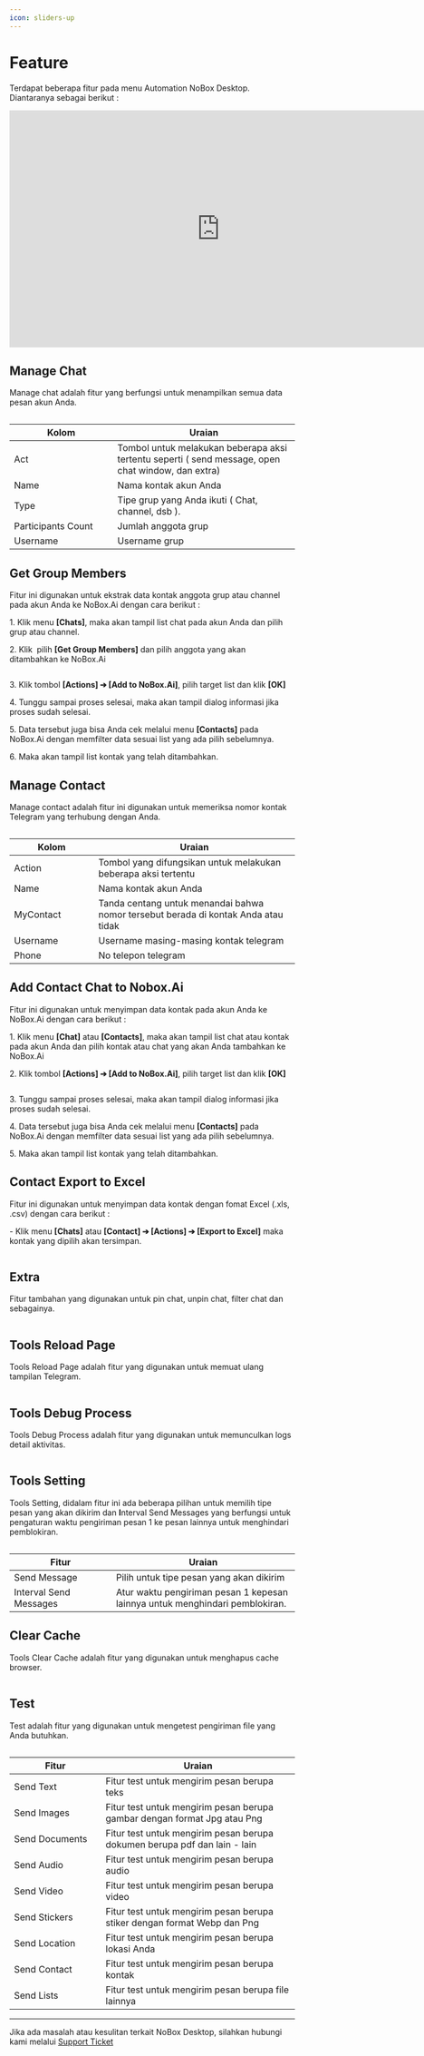 ```yaml
---
icon: sliders-up
---
```


# Feature

Terdapat beberapa fitur pada menu Automation NoBox Desktop. Diantaranya sebagai berikut :

<iframe width="742" height="418" src="https://www.youtube.com/embed/xhIlIABO3SQ/" title="01. Instalasi NoBox Desktop" frameborder="0" allow="accelerometer; autoplay; clipboard-write; encrypted-media; gyroscope; picture-in-picture; web-share" referrerpolicy="strict-origin-when-cross-origin" allowfullscreen></iframe>

## **Manage Chat**

Manage chat adalah fitur yang berfungsi untuk menampilkan semua data pesan akun Anda.

<figure><img src="../.gitbook/assets/Chats.png" alt=""><figcaption></figcaption></figure>

<table><thead><tr><th width="166.5999755859375">Kolom</th><th>Uraian</th></tr></thead><tbody><tr><td>Act</td><td>Tombol untuk melakukan beberapa aksi tertentu seperti ( send message, open chat window, dan extra)</td></tr><tr><td>Name</td><td>Nama kontak akun Anda</td></tr><tr><td>Type</td><td>Tipe grup yang Anda ikuti ( Chat, channel, dsb ).</td></tr><tr><td>Participants Count </td><td>Jumlah anggota grup</td></tr><tr><td>Username</td><td>Username grup</td></tr></tbody></table>

## **Get Group Members**

Fitur ini digunakan untuk ekstrak data kontak anggota grup atau channel pada akun Anda ke NoBox.Ai dengan cara berikut :

1\. Klik menu **\[Chats]**, maka akan tampil list chat pada akun Anda dan pilih grup atau channel.

2\. Klik <img src="../.gitbook/assets/Act.png" alt="" data-size="line"> pilih **\[Get Group Members]** dan pilih anggota yang akan ditambahkan ke NoBox.Ai

<figure><img src="../.gitbook/assets/Get members.png" alt=""><figcaption></figcaption></figure>

3\. Klik tombol **\[Actions] ➔ \[Add to NoBox.Ai]**, pilih target list dan klik **\[OK]**

4\. Tunggu sampai proses selesai, maka akan tampil dialog informasi jika proses sudah selesai.

5\. Data tersebut juga bisa Anda cek melalui menu **\[Contacts]** pada NoBox.Ai dengan memfilter data sesuai list yang ada pilih sebelumnya.

6\. Maka akan tampil list kontak yang telah ditambahkan.

## **Manage Contact**

Manage contact adalah fitur ini digunakan untuk memeriksa nomor kontak Telegram yang terhubung dengan Anda.

<figure><img src="../.gitbook/assets/Contacts.png" alt=""><figcaption></figcaption></figure>

<table><thead><tr><th width="133">Kolom</th><th>Uraian</th></tr></thead><tbody><tr><td>Action</td><td>Tombol yang difungsikan untuk melakukan beberapa aksi tertentu</td></tr><tr><td>Name</td><td>Nama kontak akun Anda</td></tr><tr><td>MyContact</td><td>Tanda centang untuk menandai bahwa nomor tersebut berada di kontak Anda atau tidak</td></tr><tr><td>Username</td><td>Username masing-masing kontak telegram</td></tr><tr><td>Phone </td><td>No telepon telegram</td></tr></tbody></table>

## **Add Contact Chat to Nobox.Ai**

Fitur ini digunakan untuk menyimpan data kontak pada akun Anda ke NoBox.Ai dengan cara berikut :

1\. Klik menu **\[Chat]** atau **\[Contacts]**, maka akan tampil list chat atau kontak pada akun Anda dan pilih kontak atau chat yang akan Anda tambahkan ke NoBox.Ai

2\. Klik tombol **\[Actions] ➔ \[Add to NoBox.Ai]**, pilih target list dan klik **\[OK]**

<figure><img src="../.gitbook/assets/Add to NoBox.png" alt=""><figcaption></figcaption></figure>

3\. Tunggu sampai proses selesai, maka akan tampil dialog informasi jika proses sudah selesai.

4\. Data tersebut juga bisa Anda cek melalui menu **\[Contacts]** pada NoBox.Ai dengan memfilter data sesuai list yang ada pilih sebelumnya.

5\. Maka akan tampil list kontak yang telah ditambahkan.

## **Contact Export to Excel**

Fitur ini digunakan untuk menyimpan data kontak dengan fomat Excel (.xls, .csv) dengan cara berikut :

\- Klik menu **\[Chats]** atau **\[Contact] ➔ \[Actions] ➔ \[Export to Excel]** maka kontak yang dipilih akan tersimpan.

<figure><img src="../.gitbook/assets/Export to Excel.png" alt=""><figcaption></figcaption></figure>

## **Extra**

Fitur tambahan yang digunakan untuk pin chat, unpin chat, filter chat dan sebagainya.

<figure><img src="../.gitbook/assets/Extra.png" alt=""><figcaption></figcaption></figure>

## **Tools Reload Page**

Tools Reload Page adalah fitur yang digunakan untuk memuat ulang tampilan Telegram.

<figure><img src="../.gitbook/assets/Reload page.png" alt=""><figcaption></figcaption></figure>

## **Tools Debug Process**

Tools Debug Process adalah fitur yang digunakan untuk memunculkan logs detail aktivitas.

<figure><img src="../.gitbook/assets/Debug process.png" alt=""><figcaption></figcaption></figure>

## **Tools Setting**

Tools Setting, didalam fitur ini ada beberapa pilihan untuk memilih tipe pesan yang akan dikirim dan **I**nterval Send Messages yang berfungsi untuk pengaturan waktu pengiriman pesan 1 ke pesan lainnya untuk menghindari pemblokiran.

<figure><img src="../.gitbook/assets/Settings.png" alt=""><figcaption></figcaption></figure>

<table><thead><tr><th width="164.20001220703125">Fitur</th><th>Uraian</th></tr></thead><tbody><tr><td>Send Message</td><td>Pilih untuk tipe pesan yang akan dikirim</td></tr><tr><td>Interval Send Messages</td><td>Atur waktu pengiriman pesan 1 kepesan lainnya untuk menghindari pemblokiran.</td></tr></tbody></table>

## **Clear Cache**

Tools Clear Cache adalah fitur yang digunakan untuk menghapus cache browser.

<figure><img src="../.gitbook/assets/Clear Cache.png" alt=""><figcaption></figcaption></figure>

## **Test**

Test adalah fitur yang digunakan untuk mengetest pengiriman file yang Anda butuhkan.

<figure><img src="../.gitbook/assets/Tests.png" alt=""><figcaption></figcaption></figure>

<table><thead><tr><th width="145.79998779296875">Fitur</th><th>Uraian</th></tr></thead><tbody><tr><td>Send Text</td><td>Fitur test untuk mengirim pesan berupa teks</td></tr><tr><td>Send Images </td><td>Fitur test untuk mengirim pesan berupa gambar dengan format Jpg atau Png</td></tr><tr><td>Send Documents</td><td>Fitur test untuk mengirim pesan berupa dokumen berupa pdf dan lain - lain</td></tr><tr><td>Send Audio</td><td>Fitur test untuk mengirim pesan berupa audio</td></tr><tr><td>Send Video</td><td>Fitur test untuk mengirim pesan berupa video</td></tr><tr><td>Send Stickers</td><td>Fitur test untuk mengirim pesan berupa stiker dengan format Webp dan Png</td></tr><tr><td>Send Location</td><td>Fitur test untuk mengirim pesan berupa lokasi Anda</td></tr><tr><td>Send Contact</td><td>Fitur test untuk mengirim pesan berupa kontak</td></tr><tr><td>Send Lists</td><td>Fitur test untuk mengirim pesan berupa file lainnya</td></tr></tbody></table>

---

Jika ada masalah atau kesulitan terkait NoBox Desktop, silahkan hubungi kami melalui [Support Ticket](https://crm.nobox.ai/clients/tickets)
